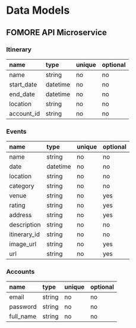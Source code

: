 # Data Models

## FOMORE API Microservice

### Itinerary

| name | type | unique | optional |
|:-|:-|:-|:-|
| name | string | no | no |
| start_date | datetime | no | no |
| end_date | datetime | no | no |
| location | string | no | no |
|account_id| string | no | no |


### Events

| name | type | unique | optional |
|:-|:-|:-|:-|
| name | string | no | no |
| date | datetime | no | no |
| location | string | no | no |
| category | string | no | no |
| venue | string | no | yes |
| rating | string | no | yes |
| address | string | no | yes |
| description | string | no | no |
| itinerary_id | string | no | no |
| image_url | string | no | yes |
| url | string | no | yes |


### Accounts

| name | type | unique | optional |
|:-|:-|:-|:-|
| email | string | no | no |
| password | string | no | no |
| full_name | string | no | no |
